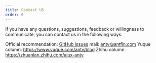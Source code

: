 ```yaml
---
title: Contact US
order: 6
---
```


If you have any questions, suggestions, feedback or willingness to communicate, you can contact us in the following ways:

Official recommendation: [GitHub issues](https://github.com/antvis/G2/issues)
mail: antv@antfin.com
Yuque column: https://www.yuque.com/antv/blog
Zhihu column: https://zhuanlan.zhihu.com/aiux-antv
